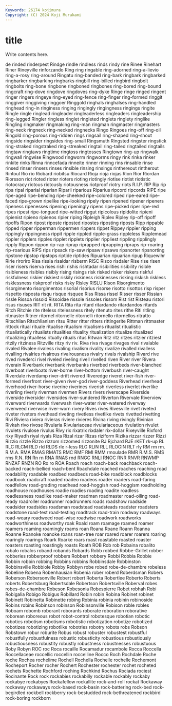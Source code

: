 ```yaml
---
Keywords: 26174 kojimura
Copyright: (C) 2024 Koji Murakami
---
```


# title

Write contents here.



de rinded rinderpest Rindge rindle rindless
rinds rindy rine Rinee Rinehart Riner Rineyville rinforzando Ring ring
ringable ring-adorned ring-a-lievio ring-a-rosy ring-around Ringatu ring-banded ring-bark ringbark ringbarked
ringbarker ringbarking ringbarks ringbill ring-billed ringbird ringbolt ringbolts ring-bone ringbone
ringboned ringbones ring-bored ring-bound ringcraft ring-dove ringdove ringdoves ring-dyke Ringe
ringe ringed ringent ringer ringers ringeye ring-eyed ring-fence ring-finger ring-formed
ringgit ringgiver ringgiving ringgoer Ringgold ringhals ringhalses ring-handled ringhead ring-in
ringiness ringing ringingly ringingness ringings ringite Ringle ringle ringlead ringleader
ringleaderless ringleaders ringleadership ring-legged Ringler ringless ringlet ringleted ringlets ringlety
ringlike Ringling ringmaker ringmaking ring-man ringman ringmaster ringmasters ring-neck ringneck
ring-necked ringnecks Ringo Ringoes ring-off ring-oil Ringold ring-porous ring-ridden rings
ringsail ring-shaped ring-shout ringside ringsider ringsides ring-small Ringsmuth Ringsted ringster
ringstick ring-straked ringstraked ring-streaked ringtail ring-tailed ringtailed ringtails ringtaw ringtaws
ringtime ringtoss ringtosses Ringtown ring-up ringwalk ringwall ringwise Ringwood ringworm
ringworms ringy rink rinka rinker rinkite rinks Rinna rinncefada rinneite
rinner rinning rins rinsable rinse rinsed rinser rinsers rinses rinsible
rinsing rinsings rinthereout rintherout Rintoul Rio rio Riobard riobitsu Riocard
Rioja rioja riojas Rion Rior Riordan Riorsson riot rioted rioter
rioters rioting riotingly riotise riotist riotistic riotocracy riotous riotously riotousness
riotproof riotry riots R.I.P. RIP Rip rip ripa ripal riparial
riparian Riparii riparious Riparius ripcord ripcords RIPE ripe ripe-aged ripe-bending
ripe-cheeked ripe-colored riped ripe-eared ripe-faced ripe-grown ripelike ripe-looking ripely ripen
ripened ripener ripeners ripeness ripenesses ripening ripeningly ripens ripe-picked riper
ripe-red ripes ripest ripe-tongued ripe-witted ripgut ripicolous ripidolite ripieni ripienist
ripieno ripienos ripier riping Ripleigh Riplex Ripley rip-off ripoff ripoffs
Ripon ripost riposte riposted ripostes riposting riposts Ripp rippable ripped
ripper ripperman rippermen rippers rippet Rippey rippier ripping rippingly rippingness
rippit ripple rippled ripple-grass rippleless Ripplemead rippler ripplers ripples ripplet
ripplets ripplier rippliest rippling ripplingly ripply Rippon rippon rip-rap riprap
riprapped riprapping ripraps rip-roaring rip-roarious RIPS rips ripsack rip-saw ripsaw
ripsaws ripsnorter ripsnorting ripstone ripstop ripstops riptide riptides Ripuarian ripuarian
ripup Riquewihr Ririe riroriro Risa risala risaldar risberm RISC Risco
risdaler Rise rise risen riser risers riserva rises rishi rishis
rishtadar risibilities risibility risible risibleness risibles risibly rising risings risk
risked risker riskers riskful riskfulness riskier riskiest riskily riskiness riskinesses
risking riskish riskless risklessness riskproof risks risky Risley RISLU Rison
Risorgimento risorgimento risorgimentos risorial risorius risorse risotto risottos risp risper
rispetto risposta risqu risque risquee Riss Rissa rissel Risser risser
Rissian rissle Rissoa rissoid Rissoidae rissole rissoles rissom Rist rist
Risteau ristori risus risuses RIT rit rit. RITA Rita rita
ritard ritardando ritardandos ritards Ritch Ritchie rite riteless ritelessness ritely
ritenuto rites rithe Riti ritling ritmaster Ritner ritornel ritornelle ritornelli
ritornello ritornellos ritratto Ritschlian Ritschlianism ritsu Ritter ritter ritters rittingerite
Rittman rittmaster rittock ritual rituale ritualise ritualism ritualisms ritualist ritualistic
ritualistically ritualists ritualities rituality ritualization ritualize ritualized ritualizing ritualless ritually
rituals ritus Ritwan Ritz ritz ritzes ritzier ritziest ritzily ritziness
Ritzville ritzy riv riv. Riva riva rivage rivages rival rivalable
rivaled Rivalee rivaless rivaling rivalism rivality rivalize rivalled rivalless rivalling
rivalries rivalrous rivalrousness rivalry rivals rivalship Rivard rive rived rivederci
rivel riveled riveling rivell rivelled riven River river Rivera riverain
Riverbank riverbank riverbanks riverbed riverbeds river-blanched riverboat riverboats river-borne river-bottom
riverbush river-caught Riverdale riverdamp river-drift rivered Riveredge riveret river-fish river-formed
riverfront river-given river-god river-goddess Riverhead riverhead riverhood river-horse riverine riverines
riverish riverless riverlet riverlike riverling riverly riverman rivermen Rivers rivers
riverscape Riverside riverside riversider riversides river-sundered Riverton Rivervale Riverview riverward
riverwards riverwash river-water river-watered riverway riverweed riverwise river-worn rivery Rives
rives Rivesville rivet riveted riveter riveters rivethead riveting rivetless rivetlike
rivets rivetted rivetting Rivi Riviera riviera rivieras riviere rivieres Rivina
riving rivingly Rivinian Rivkah rivo rivose Rivularia Rivulariaceae rivulariaceous rivulation
rivulet rivulets rivulose rivulus Rivy rix rixatrix rixdaler rix-dollar Rixeyville
Rixford rixy Riyadh riyal riyals Riza Rizal rizar Rizas riziform
Rizika rizzar rizzer Rizzi Rizzio rizzle Rizzo rizzom rizzomed rizzonite
RJ Rjchard RJE rKET rk-up RL RLC RLCM RLD rld
RLDS rle r-less RLG RLIN RLL RLOGIN RLT rly RM
rm rm. R.M.A. RMA RMAS RMATS RMC RMF RMI RMM
rmoulade RMR R.M.S. RMS rms R.N. RN Rn rn RNA
RNAS rnd RNGC RNLI RNOC RNR RNVR RNWMP RNZAF RNZN
RO Ro ro ROA Roach roach roach-back roachback roach-backed roach-bellied
roach-bent Roachdale roached roaches roaching road roadability roadable roadbed roadbeds
road-bike roadblock roadblocks roadbook roadcraft roaded roadeo roadeos roader roaders
road-faring roadfellow road-grading roadhead road-hoggish road-hoggism roadholding roadhouse roadhouses roadie
roadies roading roadite roadless roadlessness roadlike road-maker roadman roadmaster road-oiling
road-ready roadroller roadrunner roadrunners roads roadshow roadside roadsider roadsides roadsman
roadstead roadsteads roadster roadsters roadstone road-test road-testing roadtrack road-train roadway
roadways road-weary roadweed road-wise roadwise roadwork roadworks roadworthiness roadworthy roak
Roald roam roamage roamed roamer roamers roaming roamingly roams roan
Roana Roane Roann Roanna Roanne Roanoke roanoke roans roan-tree roar
roared roarer roarers roaring roaringly roarings Roark Roarke roars roast
roastable roasted roaster roasters roasting roastingly roasts Roath ROB Rob
rob Robaina robalito robalo robalos roband robands Robards Robb robbed
Robbe-Grillet robber robberies robberproof robbers Robbert robbery Robbi Robbia Robbie
Robbin robbin robbing Robbins robbins Robbinsdale Robbinston Robbinsville Robbiole Robby
Robbyn robe robed robe-de-chambre robeless Robeline Robena Robenhausian Robenia rober
roberd Roberdsman Robers Roberson Robersonville Robert robert Roberta Robertlee Roberto
Roberts roberts Robertsburg Robertsdale Robertson Robertsville Roberval robes robes-de-chambre Robeson
Robesonia Robespierre Robet robhah Robi Robigalia Robigo Robigus Robillard Robin
robin Robina Robinet robinet Robinett Robinetta Robinette robing Robinia robinia
robinin robinoside Robins robins Robinson robinson Robinsonville Robison roble robles
Roboam robomb roborant roborants roborate roboration roborative roborean roboreous robot
robot-control robotesque robotian robotic robotics robotism robotisms robotistic robotization robotize
robotized robotizes robotizing robotlike robotries robotry robots robs Robson Robstown
robur roburite Robus robust robuster robustest robustful robustfully robustfulness robustic
robusticity robustious robustiously robustiousness robustity robustly robustness robustnesses robustuous Roby
Robyn ROC roc Roca rocaille Rocamadur rocambole Rocca Roccella Roccellaceae
roccellic roccellin roccelline Rocco Roch Rochdale Roche roche Rochea rochelime
Rochell Rochella Rochelle rochelle Rochemont Rocheport Rocher rocher Rochert Rochester
rochester rochet rocheted rochets Rochette Rochford roching Rochkind Rochus Rociada
rociest Rocinante Rock rock rockabies rockabilly rockable rockably rockaby rockabye
rockabyes Rockafellow rockallite rock-and-roll rockat Rockaway rockaway rockaways rock-based rock-basin
rock-battering rock-bed rock-begirdled rockbell rockberry rock-bestudded rock-bethreatened rockbird rock-boring rockborn
